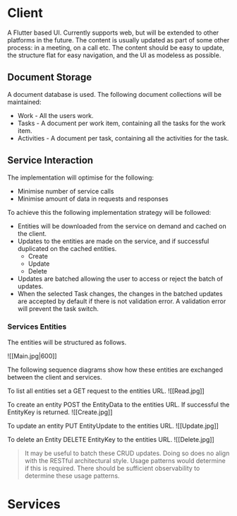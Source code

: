 # Client
A Flutter based UI. Currently supports web, but will be extended to other platforms in the future. The content is usually updated as part of some other process: in a meeting, on a call etc. The content should be easy to update, the structure flat for easy navigation, and the UI as modeless as possible.
## Document Storage
A document database is used. The following document collections will be maintained:
- Work - All the users work.
- Tasks - A document per work item, containing all the tasks for the work item.
- Activities - A document per task, containing all the activities for the task.
## Service Interaction
The implementation will optimise for the following:
- Minimise number of service calls
- Minimise amount of data in requests and responses

To achieve this the following implementation strategy will be followed:
- Entities will be downloaded from the service on demand and cached on the client.
- Updates to the entities are made on the service, and if successful duplicated on the cached entities.
	- Create
	- Update
	- Delete
- Updates are batched allowing the user to access or reject the batch of updates. 
- When the selected Task changes, the changes in the batched updates are accepted by default if there is not validation error. A validation error will prevent the task switch.

### Services Entities
The entities will be structured as follows.

![[Main.jpg|600]]

The following sequence diagrams show how these entities are exchanged between the client and services.

To list all entities set a GET request to the entities URL.
![[Read.jpg]]

To create an entity POST the EntityData to the entities URL. If successful the EntityKey is returned.
![[Create.jpg]]

To update an entity PUT EntityUpdate to the entities URL.
![[Update.jpg]]

To delete an Entity DELETE EntityKey to the entities URL.
![[Delete.jpg]]

> It may be useful to batch these CRUD updates. Doing so does no align with the RESTful architectural style. Usage patterns would determine if this is required. There should be sufficient observability to determine these usage patterns.
# Services
